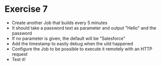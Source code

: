 # Exercise 7

- Create another Job that builds every 5 minutes
- It should take a password text as parameter and output "Hello" and the password
- If no parameter is given, the default will be "Salesforce"
- Add the timestamp to easily debug when the uild happened 
- Configure the Job to be possible to execute it remotely with an HTTP request
- Test it!

